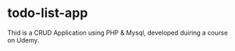 # todo-list-app
Thid is a CRUD Application using PHP &amp; Mysql, developed duiring a course on Udemy.

